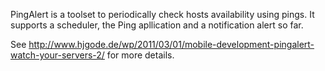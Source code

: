 PingAlert is a toolset to periodically check hosts availability using pings. It supports a scheduler, the Ping apllication and a notification alert so far.

See http://www.hjgode.de/wp/2011/03/01/mobile-development-pingalert-watch-your-servers-2/ for more details.